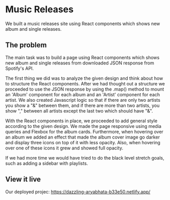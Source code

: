 # Music Releases

We built a music releases site using React components which shows new album and single releases.


## The problem

The main task was to build a page using React components which shows new album and single releases from downloaded JSON response from Spotify's API.

The first thing we did was to analyze the given design and think about how to structure the React components. After we had thought out a structure we proceeded to use the JSON response by using the .map() method to mount an 'Album' component for each album and an 'Artist' component for each artist. We also created Javascript logic so that if there are only two artists you show a "&" between them, and if there are more than two artists, you show "," between all artists except the last two which should have "&".

With the React components in place, we proceeded to add general style according to the given design. We made the page responsive using media queries and Flexbox for the album cards. Furthermore, when hovering over an album we added an effect that made the album cover image go darker and display three icons on top of it with less opacity. Also, when hovering over one of these icons it grew and showed full opacity.

If we had more time we would have tried to do the black level stretch goals, such as adding a sidebar with playlists.


## View it live

Our deployed projec: https://dazzling-aryabhata-b33e50.netlify.app/
